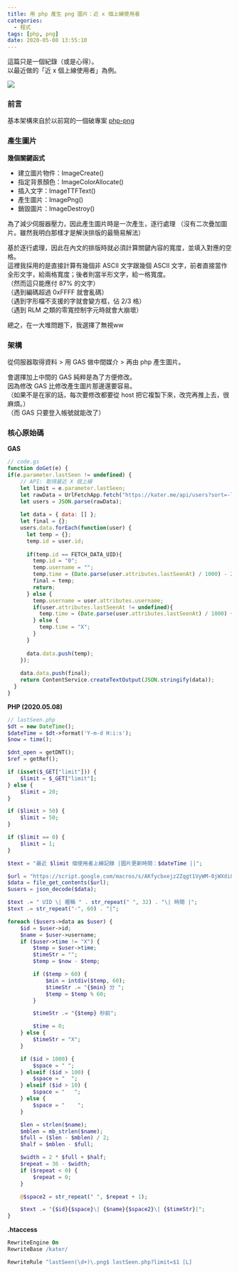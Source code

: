 ```yaml
---
title: 用 php 產生 png 圖片：近 x 個上線使用者
categories:
  - 程式
tags: [php, png]
date: 2020-05-08 13:55:10
---
```


這篇只是一個紀錄（或是心得）。  
以最近做的「近 x 個上線使用者」為例。

<!--more-->

![](http://ls197.000webhostapp.com/kater/lastSeen5.png)

### 前言
基本架構來自於以前寫的一個破專案 [php-png](https://github.com/LianSheng197/php-png)

### 產生圖片
**幾個關鍵函式**
* 建立圖片物件：ImageCreate()
* 指定背景顏色：ImageColorAllocate()
* 插入文字：ImageTTFText()
* 產生圖片：ImagePng()
* 銷毀圖片：ImageDestroy()

為了減少伺服器壓力，因此產生圖片時是一次產生，逐行處理
（沒有二次疊加圖片。雖然我明白那樣才是解決排版的最簡易解法）

基於逐行處理，因此在內文的排版時就必須計算關鍵內容的寬度，並填入對應的空格。  
這裡我採用的是直接計算有幾個非 ASCII 文字跟幾個 ASCII 文字，前者直接當作全形文字，給兩格寬度；後者則當半形文字，給一格寬度。  
（然而這只能應付 87% 的文字）  
（遇到編碼超過 0xFFFF 就會亂碼）  
（遇到字形檔不支援的字就會變方框，佔 2/3 格）  
（遇到 RLM 之類的零寬控制字元時就會大崩壞）

總之，在一大堆問題下，我選擇了無視ww

### 架構
從伺服器取得資料 > 用 GAS 做中間媒介 > 再由 php 產生圖片。

會選擇加上中間的 GAS 純粹是為了方便修改。  
因為修改 GAS 比修改產生圖片那邊還要容易。  
（如果不是在家的話，每次要修改都要從 host 把它複製下來，改完再推上去，很麻煩。）  
（而 GAS 只要登入帳號就能改了）

### 核心原始碼
**GAS**
```js
// code.gs
function doGet(e) {
if(e.parameter.lastSeen != undefined) {
    // API: 取得最近 X 個上線
    let limit = e.parameter.lastSeen;
    let rawData = UrlFetchApp.fetch("https://kater.me/api/users?sort=-lastSeenAt&page[limit]=" + limit, opt).getContentText();
    let users = JSON.parse(rawData);
    
    let data = { data: [] };
    let final = {};
    users.data.forEach(function(user) {
      let temp = {};
      temp.id = user.id;
      
      if(temp.id == FETCH_DATA_UID){
        temp.id = "0";
        temp.username = "";
        temp.time = (Date.parse(user.attributes.lastSeenAt) / 1000) - 292563 + 32;
        final = temp;
        return;
      } else {
        temp.username = user.attributes.username;
        if(user.attributes.lastSeenAt != undefined){
          temp.time = (Date.parse(user.attributes.lastSeenAt) / 1000) + 29;
        } else {
          temp.time = "X";
        }
      }
      
      data.data.push(temp);
    });
    
    data.data.push(final);
    return ContentService.createTextOutput(JSON.stringify(data));
  }
}
```

**PHP (2020.05.08)**

```php
// lastSeen.php
$dt = new DateTime();
$dateTime = $dt->format('Y-m-d H:i:s');
$now = time();

$dnt_open = getDNT();
$ref = getRef();

if (isset($_GET["limit"])) {
    $limit = $_GET["limit"];
} else {
    $limit = 20;
}

if ($limit > 50) {
    $limit = 50;
}

if ($limit == 0) {
    $limit = 1;
}

$text = "最近 $limit 個使用者上線記錄 |圖片更新時間：$dateTime ||";

$url = "https://script.google.com/macros/s/AKfycbxejz2Zqgt1VyWM-0jWXdi8fIj9Nff4fLEjSj8FDS-CBG9Bu5bE/exec?lastSeen=$limit";
$data = file_get_contents($url);
$users = json_decode($data);

$text .= " UID \| 暱稱 " . str_repeat(" ", 32) . "\| 時間 |";
$text .= str_repeat("-", 60) . "|";

foreach ($users->data as $user) {
    $id = $user->id;
    $name = $user->username;
    if ($user->time != "X") {
        $temp = $user->time;
        $timeStr = "";
        $temp = $now - $temp;

        if ($temp > 60) {
            $min = intdiv($temp, 60);
            $timeStr .= "{$min} 分 ";
            $temp = $temp % 60;
        }

        $timeStr .= "{$temp} 秒前";

        $time = 0;
    } else {
        $timeStr = "X";
    }

    if ($id > 1000) {
        $space = " ";
    } elseif ($id > 100) {
        $space = "  ";
    } elseif ($id > 10) {
        $space = "   ";
    } else {
        $space = "    ";
    }

    $len = strlen($name);
    $mblen = mb_strlen($name);
    $full = ($len - $mblen) / 2;
    $half = $mblen - $full;

    $width = 2 * $full + $half;
    $repeat = 36 - $width;
    if ($repeat < 0) {
        $repeat = 0;
    }

    @$space2 = str_repeat(" ", $repeat + 1);

    $text .= "{$id}{$space}\| {$name}{$space2}\| {$timeStr}|";
}
```

**.htaccess**

```apache
RewriteEngine On
RewriteBase /kater/

RewriteRule ^lastSeen(\d+)\.png$ lastSeen.php?limit=$1 [L]
```